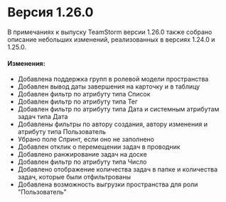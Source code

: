 # Версия 1.26.0

В примечаниях к выпуску TeamStorm версии 1.26.0 также собрано описание небольших изменений, реализованных в версиях 1.24.0 и 1.25.0.&#x20;

#### Изменения:

* Добавлена поддержка групп в ролевой модели пространства
* Добавлен вывод даты завершения на карточку и в таблицу
* Добавлен фильтр по атрибуту типа Список
* Добавлен фильтр по атрибуту типа Тег
* Добавлен фильтр по атрибуту типа Дата и системным атрибутам задач типа Дата
* Добавлены фильтры по автору создания, автору изменения и атрибуту типа Пользователь
* Убрано поле Спринт, если оно не заполнено
* Добавлен отклик о перемещении задач в проводник
* Добавлено ранжирование задач на доске
* Добавлен фильтр по атрибуту типа Число
* Добавлено отображение количества задач в папке и количества задач, которые были отфильтрованы
* Добавлена возможность выгрузки пространства для роли "Пользователь"
